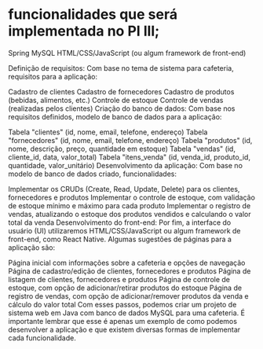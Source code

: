 # funcionalidades que será implementada no PI lll;


Spring
MySQL
HTML/CSS/JavaScript (ou algum framework de front-end)

Definição de requisitos:
Com base no tema de sistema para cafeteria,  requisitos para a aplicação:

Cadastro de clientes
Cadastro de fornecedores
Cadastro de produtos (bebidas, alimentos, etc.)
Controle de estoque
Controle de vendas (realizadas pelos clientes)
Criação do banco de dados:
Com base nos requisitos definidos, modelo de banco de dados para a aplicação:

Tabela "clientes" (id, nome, email, telefone, endereço)
Tabela "fornecedores" (id, nome, email, telefone, endereço)
Tabela "produtos" (id, nome, descrição, preço, quantidade em estoque)
Tabela "vendas" (id, cliente_id, data, valor_total)
Tabela "itens_venda" (id, venda_id, produto_id, quantidade, valor_unitário)
Desenvolvimento da aplicação:
Com base no modelo de banco de dados criado, funcionalidades:

Implementar os CRUDs (Create, Read, Update, Delete) para os clientes, fornecedores e produtos
Implementar o controle de estoque, com validação de estoque mínimo e máximo para cada produto
Implementar o registro de vendas, atualizando o estoque dos produtos vendidos e calculando o valor total da venda
Desenvolvimento do front-end:
Por fim,  a interface do usuário (UI) utilizaremos HTML/CSS/JavaScript ou algum framework de front-end, como React Native. Algumas sugestões de páginas para a aplicação são:

Página inicial com informações sobre a cafeteria e opções de navegação
Página de cadastro/edição de clientes, fornecedores e produtos
Página de listagem de clientes, fornecedores e produtos
Página de controle de estoque, com opção de adicionar/retirar produtos do estoque
Página de registro de vendas, com opção de adicionar/remover produtos da venda e cálculo do valor total
Com esses passos, podemos criar um projeto de sistema web em Java com banco de dados MySQL para uma cafeteria. É importante lembrar que esse é apenas um exemplo de como podemos desenvolver a aplicação e que existem diversas formas de implementar cada funcionalidade.
